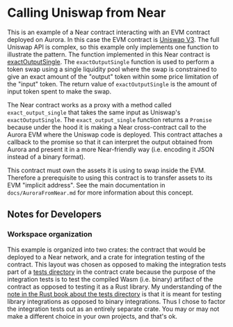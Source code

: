 # Calling Uniswap from Near

This is an example of a Near contract interacting with an EVM contract deployed on Aurora.
In this case the EVM contract is [Uniswap V3](https://docs.uniswap.org/contracts/v3/overview).
The full Uniswap API is complex, so this example only implements one function to illustrate the pattern.
The function implemented in this Near contract is [exactOutputSingle](https://docs.uniswap.org/contracts/v3/reference/periphery/SwapRouter#exactoutputsingle).
The `exactOutputSingle` function is used to perform a token swap using a single liquidity pool where the swap is constrained to give an exact amount of the "output" token within some price limitation of the "input" token.
The return value of `exactOutputSingle` is the amount of input token spent to make the swap.

The Near contract works as a proxy with a method called `exact_output_single` that takes the same input as Uniswap's `exactOutputSingle`.
The `exact_output_single` function returns a `Promise` because under the hood it is making a Near cross-contract call to the Aurora EVM where the Uniswap code is deployed.
This contract attaches a callback to the promise so that it can interpret the output obtained from Aurora and present it in a more Near-friendly way (i.e. encoding it JSON instead of a binary format).

This contract must own the assets it is using to swap inside the EVM.
Therefore a prerequisite to using this contract is to transfer assets to its EVM "implicit address".
See the main documentation in `docs/AuroraFromNear.md` for more information about this concept.

## Notes for Developers

### Workspace organization

This example is organized into two crates: the contract that would be deployed to a Near network, and a crate for integration testing of the contract.
This layout was chosen as opposed to making the integration tests part of a [tests directory](https://doc.rust-lang.org/book/ch11-03-test-organization.html#the-tests-directory) in the contract crate because the purpose of the integration tests is to test the compiled Wasm (i.e. binary) artifact of the contract as opposed to testing it as a Rust library.
My understanding of the [note in the Rust book about the tests directory](https://doc.rust-lang.org/book/ch11-03-test-organization.html#integration-tests-for-binary-crates) is that it is meant for testing library integrations as opposed to binary integrations.
Thus I chose to factor the integration tests out as an entirely separate crate.
You may or may not make a different choice in your own projects, and that's ok.
